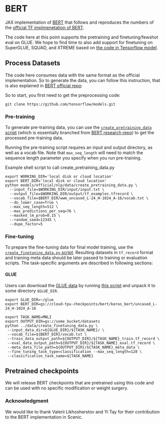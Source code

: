 # BERT

JAX implementation of [BERT](https://arxiv.org/abs/1810.04805) that
follows and reproduces the numbers of the
[official TF implmenetation of BERT](https://github.com/tensorflow/models/tree/master/official/nlp/bert).

The code here at this point supports the pretraining and finetuning/fewshot eval
on GLUE.  We hope to find time to also add support for finetuning on SuperGLUE,
SQUAD, and XTREME based on [the code in Tensorflow model](https://github.com/tensorflow/models/tree/master/official/nlp/finetuning).


## Process Datasets
The  code here consumes data with the same format as the official
implementation. So to generate the data, you can follow this instruction,
that is also explained in [BERT official repo](https://github.com/tensorflow/models/tree/master/official/nlp/bert#process-datasets):

So to start, you first need to get the preprocessing code:
```shell
git clone https://github.com/tensorflow/models.git
```

### Pre-training

To generate pre-training data, you can use the
[`create_pretraining_data` script](https://github.com/tensorflow/models/blob/master/official/nlp/data/create_pretraining_data.py)
(which is essentially branched from [BERT research repo](https://github.com/google-research/bert))
to get the processed pre-training data.

Running the pre-training script requires an input and output directory, as well
as a vocab file.  Note that `max_seq_length` will need to match the sequence
length parameter you specify when you run pre-training.

Example shell script to call create_pretraining_data.py
```shell
export WORKING_DIR='local disk or cloud location'
export BERT_DIR='local disk or cloud location'
python models/official/nlp/data/create_pretraining_data.py \
  --input_file=$WORKING_DIR/input/input.txt \
  --output_file=$WORKING_DIR/output/tf_examples.tfrecord \
  --vocab_file=$BERT_DIR/wwm_uncased_L-24_H-1024_A-16/vocab.txt \
  --do_lower_case=True \
  --max_seq_length=512 \
  --max_predictions_per_seq=76 \
  --masked_lm_prob=0.15 \
  --random_seed=12345 \
  --dupe_factor=5
```

### Fine-tuning
To prepare the fine-tuning data for final model training, use the
[`create_finetuning_data.py` script](https://github.com/tensorflow/models/blob/master/official/nlp/data/create_finetuning_data.py).
Resulting datasets in `tf_record` format and training meta data should be later
passed to training or evaluation scripts. The task-specific arguments are
described in following sections:

#### GLUE

Users can download the
[GLUE data](https://gluebenchmark.com/tasks) by running
[this script](https://gist.github.com/W4ngatang/60c2bdb54d156a41194446737ce03e2e)
and unpack it to some directory `$GLUE_DIR`.

```shell
export GLUE_DIR=~/glue
export BERT_DIR=gs://cloud-tpu-checkpoints/bert/keras_bert/uncased_L-24_H-1024_A-16

export TASK_NAME=MNLI
export OUTPUT_DIR=gs://some_bucket/datasets
python ../data/create_finetuning_data.py \
 --input_data_dir=${GLUE_DIR}/${TASK_NAME}/ \
 --vocab_file=${BERT_DIR}/vocab.txt \
 --train_data_output_path=${OUTPUT_DIR}/${TASK_NAME}_train.tf_record \
 --eval_data_output_path=${OUTPUT_DIR}/${TASK_NAME}_eval.tf_record \
 --meta_data_file_path=${OUTPUT_DIR}/${TASK_NAME}_meta_data \
 --fine_tuning_task_type=classification --max_seq_length=128 \
 --classification_task_name=${TASK_NAME}
```


## Pretrained checkpoints
We will release BERT checkpoints that are pretrained using this code and can be
used with no specific modification or weight surgery.


### Acknowledgment
We would like to thank Valerii Likhosherstov and Yi Tay for their contribution
to the BERT implementation in Scenic.
